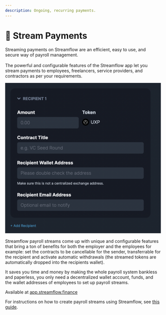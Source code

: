 ```yaml
---
description: Ongoing, recurring payments.
---
```


# 💸 Stream Payments

Streaming payments on Streamflow are an efficient, easy to use, and secure way of payroll management.\
\
The powerful and configurable features of the Streamflow app let you stream payments to employees, freelancers, service providers, and contractors as per your requirements.

![](<../../.gitbook/assets/image (4).png>)

Streamflow payroll streams come up with unique and configurable features that bring a ton of benefits for both the employer and the employees for example: set the contracts to be cancellable for the sender, transferrable for the recipient and activate automatic withdrawals (the streamed tokens are automatically dropped into the recipients wallet).

It saves you time and money by making the whole payroll system bankless and paperless, you only need a decentralized wallet account, funds, and the wallet addresses of employees to set up payroll streams.

Available at [app.streamflow.finance](https://app.streamflow.finance)

For instructions on how to create payroll streams using Streamflow, see [this guide](https://docs.streamflow.finance/help/tutorials/streaming-payments).
